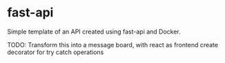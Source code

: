 # fast-api

Simple template of an API created using fast-api and Docker.


TODO:
Transform this into a message board, with react as frontend
create decorator for try catch operations
